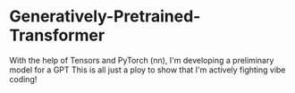 # Generatively-Pretrained-Transformer
With the help of Tensors and PyTorch (nn), I'm developing a preliminary model for a GPT
This is all just a ploy to show that I'm actively fighting vibe coding!
